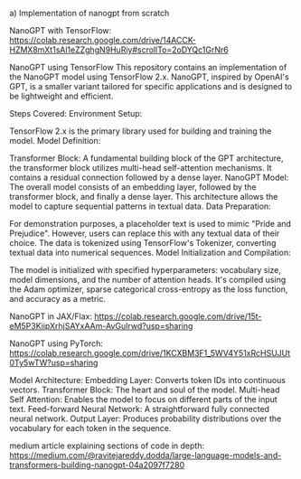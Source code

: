 a) Implementation of nanogpt from scratch

NanoGPT with TensorFlow: https://colab.research.google.com/drive/14ACCK-HZMX8mXt1sAl1eZZghgN9HuRiy#scrollTo=2oDYQc1GrNr6

NanoGPT using TensorFlow
This repository contains an implementation of the NanoGPT model using TensorFlow 2.x. NanoGPT, inspired by OpenAI's GPT, is a smaller variant tailored for specific applications and is designed to be lightweight and efficient.

Steps Covered:
Environment Setup:

TensorFlow 2.x is the primary library used for building and training the model.
Model Definition:

Transformer Block: A fundamental building block of the GPT architecture, the transformer block utilizes multi-head self-attention mechanisms. It contains a residual connection followed by a dense layer.
NanoGPT Model: The overall model consists of an embedding layer, followed by the transformer block, and finally a dense layer. This architecture allows the model to capture sequential patterns in textual data.
Data Preparation:

For demonstration purposes, a placeholder text is used to mimic "Pride and Prejudice". However, users can replace this with any textual data of their choice.
The data is tokenized using TensorFlow's Tokenizer, converting textual data into numerical sequences.
Model Initialization and Compilation:

The model is initialized with specified hyperparameters: vocabulary size, model dimensions, and the number of attention heads.
It's compiled using the Adam optimizer, sparse categorical cross-entropy as the loss function, and accuracy as a metric.

NanoGPT in JAX/Flax: https://colab.research.google.com/drive/15t-eM5P3KiipXrhjSAYxAAm-AvGuIrwd?usp=sharing

NanoGPT using PyTorch: https://colab.research.google.com/drive/1KCXBM3F1_5WV4Y51xRcHSUJUt0Ty5wTW?usp=sharing

Model Architecture:
Embedding Layer: Converts token IDs into continuous vectors.
Transformer Block: The heart and soul of the model.
Multi-head Self Attention: Enables the model to focus on different parts of the input text.
Feed-forward Neural Network: A straightforward fully connected neural network.
Output Layer: Produces probability distributions over the vocabulary for each token in the sequence.

medium article explaining sections of code in depth: https://medium.com/@ravitejareddy.dodda/large-language-models-and-transformers-building-nanogpt-04a2097f7280


